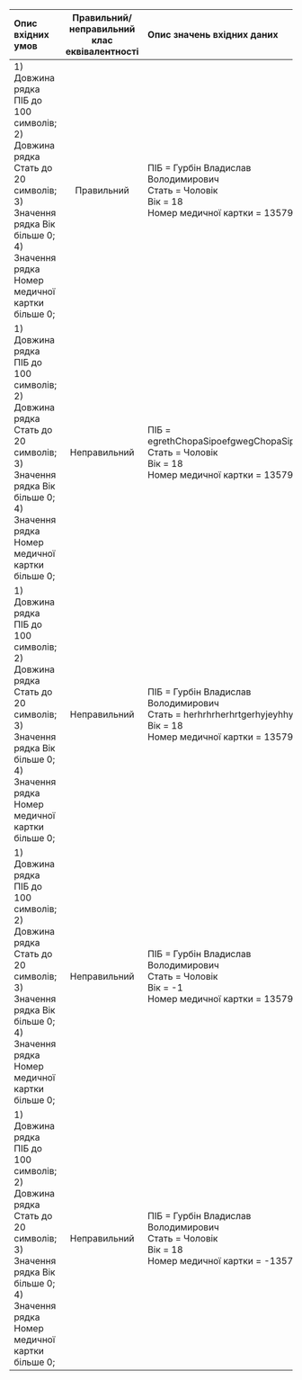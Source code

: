 |Опис вхідних умов|Правильний/неправильний клас еквівалентності|Опис значень вхідних даних|
|:-----|:-----:|:-----|
|1) Довжина рядка ПІБ до 100 символів;<br> 2) Довжина рядка Стать до 20 символів;<br> 3) Значення рядка Вік більше 0;<br> 4) Значення рядка Номер медичної картки більше 0;<br> |Правильний|ПІБ = Гурбін Владислав Володимирович<br>Стать = Чоловік<br>Вік = 18 <br> Номер медичної картки = 135790|
|1) Довжина рядка ПІБ до 100 символів;<br> 2) Довжина рядка Стать до 20 символів;<br> 3) Значення рядка Вік більше 0;<br> 4) Значення рядка Номер медичної картки більше 0;<br> |Неправильний|ПІБ = egrethChopaSipoefgwegChopaSipoffr...<br>Стать = Чоловік<br>Вік = 18 <br> Номер медичної картки = 135790|
|1) Довжина рядка ПІБ до 100 символів;<br> 2) Довжина рядка Стать до 20 символів;<br> 3) Значення рядка Вік більше 0;<br> 4) Значення рядка Номер медичної картки більше 0;<br> |Неправильний|ПІБ = Гурбін Владислав Володимирович<br>Стать = herhrhrherhrtgerhyjeyhhy4t<br>Вік = 18 <br> Номер медичної картки = 135790|
|1) Довжина рядка ПІБ до 100 символів;<br> 2) Довжина рядка Стать до 20 символів;<br> 3) Значення рядка Вік більше 0;<br> 4) Значення рядка Номер медичної картки більше 0;<br> |Неправильний|ПІБ = Гурбін Владислав Володимирович<br>Стать = Чоловік<br>Вік = -1 <br> Номер медичної картки = 135790|
|1) Довжина рядка ПІБ до 100 символів;<br> 2) Довжина рядка Стать до 20 символів;<br> 3) Значення рядка Вік більше 0;<br> 4) Значення рядка Номер медичної картки більше 0;<br> |Неправильний|ПІБ = Гурбін Владислав Володимирович<br>Стать = Чоловік<br>Вік = 18 <br> Номер медичної картки = -135790|
